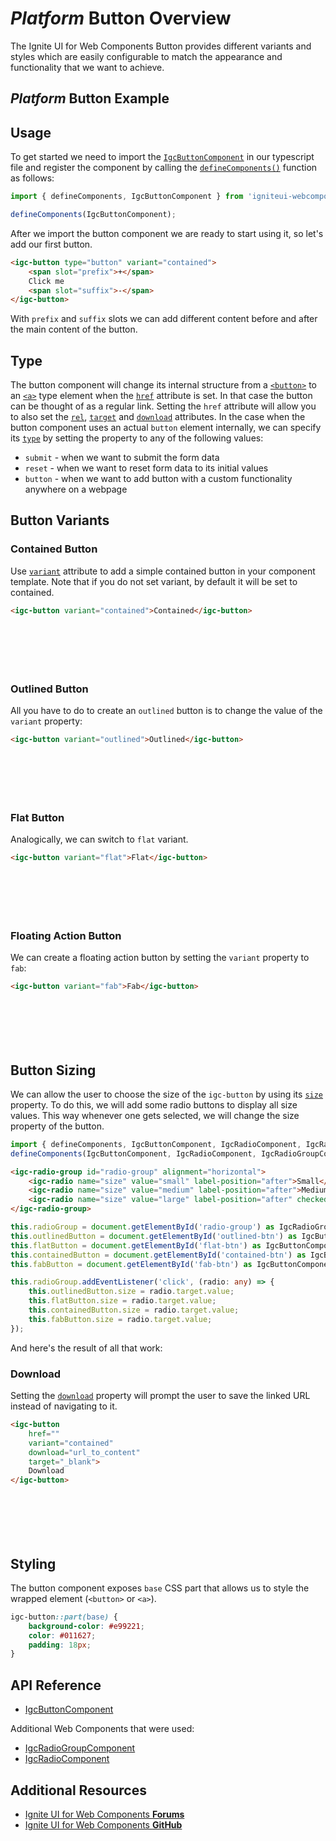 # $Platform$ Button Overview

The Ignite UI for Web Components Button provides different variants and styles which are easily configurable to match the appearance and functionality that we want to achieve.

## $Platform$ Button Example

<code-view style="height: 100px"
           data-demos-base-url="{environment:dvDemosBaseUrl}"
           iframe-src="{environment:dvDemosBaseUrl}/inputs/button-overview"
           alt="$Platform$ Button Example"
           github-src="inputs/button/overview">
</code-view>

## Usage

To get started we need to import the [`IgcButtonComponent`]({environment:wcApiUrl}/classes/IgcButtonComponent.html) in our typescript file and register the component by calling the [`defineComponents()`]({environment:wcApiUrl}/index.html#defineComponents) function as follows:

```ts
import { defineComponents, IgcButtonComponent } from 'igniteui-webcomponents'; 

defineComponents(IgcButtonComponent);
```

After we import the button component we are ready to start using it, so let's add our first button.

```html
<igc-button type="button" variant="contained">
    <span slot="prefix">+</span>
    Click me
    <span slot="suffix">-</span>
</igc-button>
```

With `prefix` and `suffix` slots we can add different content before and after the main content of the button.

## Type

The button component will change its internal structure from a [`<button>`](https://developer.mozilla.org/en-US/docs/Web/HTML/Element/button) to an [`<a>`](https://developer.mozilla.org/en-US/docs/Web/HTML/Element/a) type element when the [`href`]({environment:wcApiUrl}/classes/IgcButtonComponent.html#href) attribute is set. In that case the button can be thought of as a regular link. Setting the `href` attribute will allow you to also set the [`rel`]({environment:wcApiUrl}/classes/IgcButtonComponent.html#rel), [`target`]({environment:wcApiUrl}/classes/IgcButtonComponent.html#target) and [`download`]({environment:wcApiUrl}/classes/IgcButtonComponent.html#download) attributes.
In the case when the button component uses an actual `button` element internally, we can specify its [`type`]({environment:wcApiUrl}/classes/IgcButtonComponent.html#type) by setting the property to any of the following values:

- `submit` - when we want to submit the form data
- `reset` - when we want to reset form data to its initial values
- `button` - when we want to add button with a custom functionality anywhere on a webpage

## Button Variants

### Contained Button

Use [`variant`]({environment:wcApiUrl}/classes/IgcButtonComponent.html#variant) attribute to add a simple contained button in your component template. Note that if you do not set variant, by default it will be set to contained.

```html
<igc-button variant="contained">Contained</igc-button>
```

<div class="sample-container loading" style="height: 70px">
    <iframe class="lazyload" seamless width="100%" height="100%" frameborder="0" data-src="{environment:dvDemosBaseUrl}/inputs/button-contained">
</iframe></div>

### Outlined Button

All you have to do to create an `outlined` button is to change the value of the `variant` property:

```html
<igc-button variant="outlined">Outlined</igc-button>
```

<div class="sample-container loading" style="height: 70px">
    <iframe class="lazyload" seamless width="100%" height="100%" frameborder="0" data-src="{environment:dvDemosBaseUrl}/inputs/button-outlined">
</iframe></div>

### Flat Button

Analogically, we can switch to `flat` variant.

```html
<igc-button variant="flat">Flat</igc-button>
```

<div class="sample-container loading" style="height: 70px">
    <iframe class="lazyload" seamless width="100%" height="100%" frameborder="0" data-src="{environment:dvDemosBaseUrl}/inputs/button-flat">
</iframe></div>

### Floating Action Button

We can create a floating action button by setting the `variant` property to `fab`:

```html
<igc-button variant="fab">Fab</igc-button>
```

<div class="sample-container loading" style="height: 70px">
    <iframe class="lazyload" seamless width="100%" height="100%" frameborder="0" data-src="{environment:dvDemosBaseUrl}/inputs/button-fab">
</iframe></div>

## Button Sizing

We can allow the user to choose the size of the `igc-button` by using its [`size`]({environment:wcApiUrl}/classes/IgcButtonComponent.html#size) property. То do this, we will add some radio buttons to display all size values. This way whenever one gets selected, we will change the size property of the button.

```ts
import { defineComponents, IgcButtonComponent, IgcRadioComponent, IgcRadioGroupComponent } from 'igniteui-webcomponents';
defineComponents(IgcButtonComponent, IgcRadioComponent, IgcRadioGroupComponent);
```

```html
<igc-radio-group id="radio-group" alignment="horizontal">
    <igc-radio name="size" value="small" label-position="after">Small</igc-radio>
    <igc-radio name="size" value="medium" label-position="after">Medium</igc-radio>
    <igc-radio name="size" value="large" label-position="after" checked>Large</igc-radio>
</igc-radio-group>
```

```ts
this.radioGroup = document.getElementById('radio-group') as IgcRadioGroupComponent;
this.outlinedButton = document.getElementById('outlined-btn') as IgcButtonComponent;
this.flatButton = document.getElementById('flat-btn') as IgcButtonComponent;
this.containedButton = document.getElementById('contained-btn') as IgcButtonComponent;
this.fabButton = document.getElementById('fab-btn') as IgcButtonComponent;

this.radioGroup.addEventListener('click', (radio: any) => {
    this.outlinedButton.size = radio.target.value;
    this.flatButton.size = radio.target.value;
    this.containedButton.size = radio.target.value;
    this.fabButton.size = radio.target.value;
});        
```

And here's the result of all that work:

<code-view style="height: 200px"
           data-demos-base-url="{environment:dvDemosBaseUrl}"
           iframe-src="{environment:dvDemosBaseUrl}/inputs/button-size"
           alt="$Platform$ Button Sizing Example"
           github-src="inputs/button/size">
</code-view>

### Download

Setting the [`download`]({environment:wcApiUrl}/classes/IgcButtonComponent.html#download) property will prompt the user to save the linked URL instead of navigating to it.

```html
<igc-button
    href=""
    variant="contained"
    download="url_to_content"
    target="_blank">
    Download
</igc-button>
```

<div class="sample-container loading" style="height: 70px">
    <iframe class="lazyload" seamless width="100%" height="100%" frameborder="0" data-src="{environment:dvDemosBaseUrl}/inputs/button-download">
</iframe></div>

## Styling

The button component exposes `base` CSS part that allows us to style the wrapped element (`<button>` or `<a>`).

```css
igc-button::part(base) {
    background-color: #e99221;
    color: #011627;
    padding: 18px;
}
```

<code-view style="height: 100px"
           data-demos-base-url="{environment:dvDemosBaseUrl}"
           iframe-src="{environment:dvDemosBaseUrl}/inputs/button-styling"
           alt="$Platform$ Button Styling Example"
           github-src="inputs/button/styling">
</code-view>

## API Reference

* [IgcButtonComponent]({environment:wcApiUrl}/classes/IgcButtonComponent.html)

Additional Web Components that were used:

* [IgcRadioGroupComponent]({environment:wcApiUrl}/classes/IgcRadioGroupComponent.html)
* [IgcRadioComponent]({environment:wcApiUrl}/classes/IgcRadioComponent.html)

## Additional Resources

<div class="divider--half"></div>

* [Ignite UI for Web Components **Forums**](https://www.infragistics.com/community/forums/f/ignite-ui-for-web-components)
* [Ignite UI for Web Components **GitHub**](https://github.com/IgniteUI/igniteui-webcomponents)
